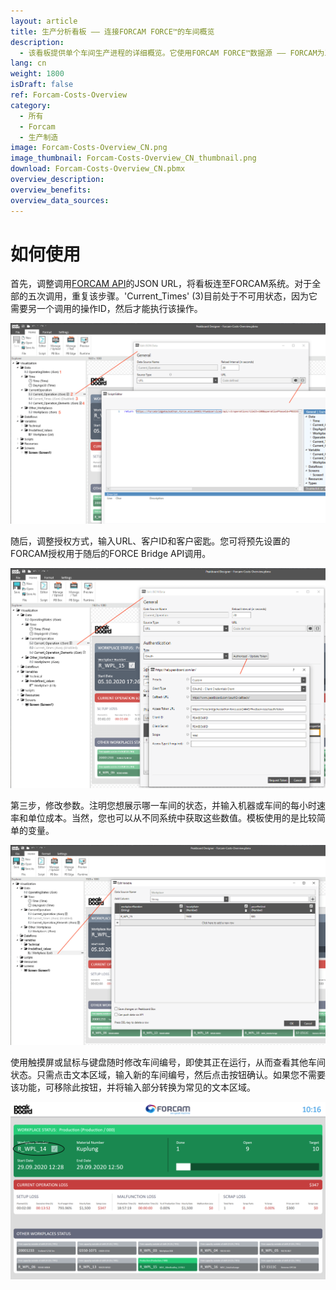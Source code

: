 ```yaml
---
layout: article
title: 生产分析看板 —— 连接FORCAM FORCE™的车间概览
description: 
  - 该看板提供单个车间生产进程的详细概览。它使用FORCAM FORCE™数据源 —— FORCAM为工业物联网（IIOT）打造的IT平台。它通过FORCAM FORCE™ Bridge API获取生产数据，并融合其他参数，例如每小时速率和单价，获得完整的订单状态概览并实时监控车间运行。此外，当出现由机器故障导致的损失，您也可以了然于胸。该模板能帮助您优化进程，从而提高利润率。 
lang: cn
weight: 1800
isDraft: false
ref: Forcam-Costs-Overview
category:
  - 所有
  - Forcam
  - 生产制造
image: Forcam-Costs-Overview_CN.png
image_thumbnail: Forcam-Costs-Overview_CN_thumbnail.png
download: Forcam-Costs-Overview_CN.pbmx
overview_description:
overview_benefits:
overview_data_sources:
---
```


# 如何使用

首先，调整调用[FORCAM API](https://docs.forcebridge.io/)的JSON URL，将看板连至FORCAM系统。对于全部的五次调用，重复该步骤。'Current_Times' (3)目前处于不可用状态，因为它需要另一个调用的操作ID，然后才能执行该操作。

![](img/forcam-call-url.png)

随后，调整授权方式，输入URL、客户ID和客户密匙。您可将预先设置的FORCAM授权用于随后的FORCE Bridge API调用。

![](img/forcam-oauth-update.png)

第三步，修改参数。注明您想展示哪一车间的状态，并输入机器或车间的每小时速率和单位成本。当然，您也可以从不同系统中获取这些数值。模板使用的是比较简单的变量。

![](img/forcam-workplace-and-prices.png)

使用触摸屏或鼠标与键盘随时修改车间编号，即使其正在运行，从而查看其他车间状态。只需点击文本区域，输入新的车间编号，然后点击按钮确认。如果您不需要该功能，可移除此按钮，并将输入部分转换为常见的文本区域。

![](img/forcam-cost-overview-live-edit.png)
